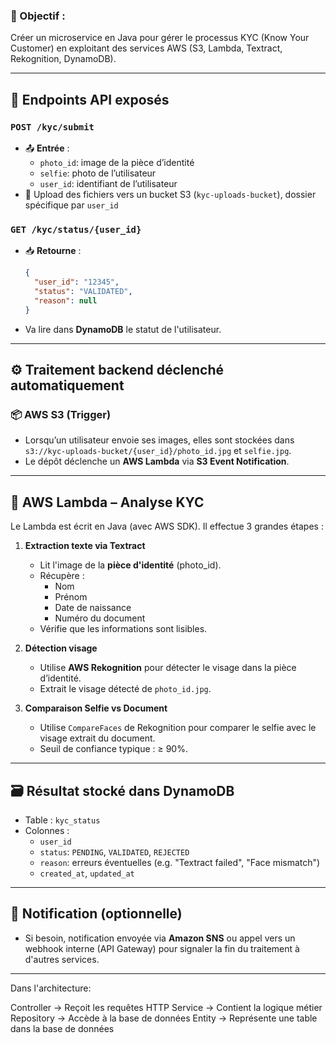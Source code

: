 
### 🎯 Objectif :
Créer un microservice en Java pour gérer le processus KYC (Know Your Customer) en exploitant des services AWS (S3, Lambda, Textract, Rekognition, DynamoDB).

---

## 🔌 **Endpoints API exposés**

### `POST /kyc/submit`
- 📤 **Entrée** : 
  - `photo_id`: image de la pièce d’identité
  - `selfie`: photo de l’utilisateur
  - `user_id`: identifiant de l’utilisateur
- 📁 Upload des fichiers vers un bucket S3 (`kyc-uploads-bucket`), dossier spécifique par `user_id`

### `GET /kyc/status/{user_id}`
- 📥 **Retourne** :
  ```json
  {
    "user_id": "12345",
    "status": "VALIDATED",
    "reason": null
  }
  ```
- Va lire dans **DynamoDB** le statut de l'utilisateur.

---

## ⚙️ **Traitement backend déclenché automatiquement**

### 📦 AWS S3 (Trigger)
- Lorsqu’un utilisateur envoie ses images, elles sont stockées dans `s3://kyc-uploads-bucket/{user_id}/photo_id.jpg` et `selfie.jpg`.
- Le dépôt déclenche un **AWS Lambda** via **S3 Event Notification**.

---

## 🧠 **AWS Lambda – Analyse KYC**
Le Lambda est écrit en Java (avec AWS SDK). Il effectue 3 grandes étapes :

1. **Extraction texte via Textract**
   - Lit l'image de la **pièce d'identité** (photo_id).
   - Récupère :
     - Nom
     - Prénom
     - Date de naissance
     - Numéro du document
   - Vérifie que les informations sont lisibles.

2. **Détection visage**
   - Utilise **AWS Rekognition** pour détecter le visage dans la pièce d’identité.
   - Extrait le visage détecté de `photo_id.jpg`.

3. **Comparaison Selfie vs Document**
   - Utilise `CompareFaces` de Rekognition pour comparer le selfie avec le visage extrait du document.
   - Seuil de confiance typique : ≥ 90%.

---

## 🗃️ **Résultat stocké dans DynamoDB**

- Table : `kyc_status`
- Colonnes :
  - `user_id`
  - `status`: `PENDING`, `VALIDATED`, `REJECTED`
  - `reason`: erreurs éventuelles (e.g. "Textract failed", "Face mismatch")
  - `created_at`, `updated_at`

---

## 🔔 **Notification (optionnelle)**
- Si besoin, notification envoyée via **Amazon SNS** ou appel vers un webhook interne (API Gateway) pour signaler la fin du traitement à d'autres services.

---

Dans l'architecture:

Controller → Reçoit les requêtes HTTP
Service → Contient la logique métier
Repository → Accède à la base de données
Entity → Représente une table dans la base de données